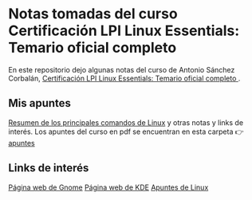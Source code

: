 # Notas tomadas del curso Certificación LPI Linux Essentials: Temario oficial completo

En este repositorio dejo algunas notas del curso de Antonio Sánchez Corbalán, [Certificación LPI Linux Essentials: Temario oficial completo
](https://www.udemy.com/course/certificacion-lpi-linux-essentials-temario-oficial-examen/).

## Mis apuntes

[Resumen de los principales comandos de Linux](./linux.md) y otras notas y links de interés.
Los apuntes del curso en pdf se encuentran en esta carpeta :point_right: [apuntes](./apuntes)

## Links de interés

[Página web de Gnome](https://www.gnome.org/)
[Página web de KDE](https://kde.org/es/)
[Apuntes de Linux](https://apuntes.de/linux-certificacion-lpi/#gsc.tab=0)